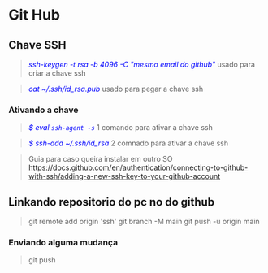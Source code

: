 # Git Hub

## Chave SSH

> <span style="color:blue">_ssh-keygen -t rsa -b 4096 -C "mesmo email do github"_</span> usado para criar a chave ssh

> <span style="color:blue">_cat ~/.ssh/id_rsa.pub_</span> usado para pegar a chave ssh

### Ativando a chave

> <span style="color:blue">_$ eval `ssh-agent -s`_</span> 1 comando para ativar a chave ssh

> <span style="color:blue">_$ ssh-add ~/.ssh/id_rsa_</span> 2 comnado para ativar a chave ssh

> Guia para caso queira instalar em outro SO https://docs.github.com/en/authentication/connecting-to-github-with-ssh/adding-a-new-ssh-key-to-your-github-account

## Linkando repositorio do pc no do github

> git remote add origin 'ssh'
> git branch -M main
> git push -u origin main

### Enviando alguma mudança

> git push
